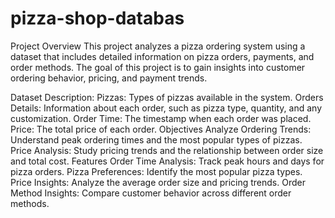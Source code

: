 # pizza-shop-databas
Project Overview
This project analyzes a pizza ordering system using a dataset that includes detailed information on pizza orders, payments, and order methods. The goal of this project is to gain insights into customer ordering behavior, pricing, and payment trends.

Dataset Description:
Pizzas: Types of pizzas available in the system.
Orders Details: Information about each order, such as pizza type, quantity, and any customization.
Order Time: The timestamp when each order was placed.
Price: The total price of each order.
Objectives
Analyze Ordering Trends: Understand peak ordering times and the most popular types of pizzas.
Price Analysis: Study pricing trends and the relationship between order size and total cost.
Features
Order Time Analysis: Track peak hours and days for pizza orders.
Pizza Preferences: Identify the most popular pizza types.
Price Insights: Analyze the average order size and pricing trends.
Order Method Insights: Compare customer behavior across different order methods.
